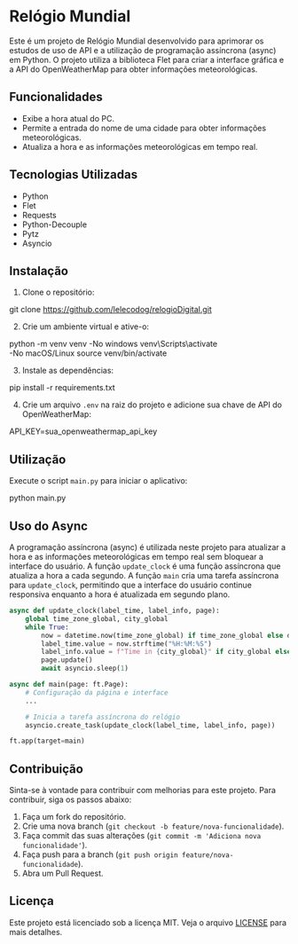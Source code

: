 # Relógio Mundial

Este é um projeto de Relógio Mundial desenvolvido para aprimorar os estudos de uso de API e a utilização de programação assíncrona (async) em Python. O projeto utiliza a biblioteca Flet para criar a interface gráfica e a API do OpenWeatherMap para obter informações meteorológicas.


## Funcionalidades

- Exibe a hora atual do PC.
- Permite a entrada do nome de uma cidade para obter informações meteorológicas.
- Atualiza a hora e as informações meteorológicas em tempo real.


## Tecnologias Utilizadas

- Python
- Flet
- Requests
- Python-Decouple
- Pytz
- Asyncio


## Instalação

1. Clone o repositório:

git clone <https://github.com/lelecodog/relogioDigital.git>

2. Crie um ambiente virtual e ative-o:

python -m venv venv
-No windows  venv\Scripts\activate   
-No macOS/Linux  source venv/bin/activate

3. Instale as dependências:

pip install -r requirements.txt

4. Crie um arquivo `.env` na raiz do projeto e adicione sua chave de API do OpenWeatherMap:

API_KEY=sua_openweathermap_api_key


## Utilização

Execute o script `main.py` para iniciar o aplicativo:

python main.py


## Uso do Async

A programação assíncrona (async) é utilizada neste projeto para atualizar a hora e as informações meteorológicas em tempo real sem bloquear a interface do usuário. A função `update_clock` é uma função assíncrona que atualiza a hora a cada segundo. A função `main` cria uma tarefa assíncrona para `update_clock`, permitindo que a interface do usuário continue responsiva enquanto a hora é atualizada em segundo plano.

```python
async def update_clock(label_time, label_info, page):
    global time_zone_global, city_global
    while True:
        now = datetime.now(time_zone_global) if time_zone_global else datetime.now()
        label_time.value = now.strftime("%H:%M:%S")
        label_info.value = f"Time in {city_global}" if city_global else now.strftime("%A, %d %B %Y")
        page.update()
        await asyncio.sleep(1)

async def main(page: ft.Page):
    # Configuração da página e interface
    ...

    # Inicia a tarefa assíncrona do relógio
    asyncio.create_task(update_clock(label_time, label_info, page))

ft.app(target=main)
```


## Contribuição

Sinta-se à vontade para contribuir com melhorias para este projeto. Para contribuir, siga os passos abaixo:

1. Faça um fork do repositório.
2. Crie uma nova branch (`git checkout -b feature/nova-funcionalidade`).
3. Faça commit das suas alterações (`git commit -m 'Adiciona nova funcionalidade'`).
4. Faça push para a branch (`git push origin feature/nova-funcionalidade`).
5. Abra um Pull Request.


## Licença

Este projeto está licenciado sob a licença MIT. Veja o arquivo [LICENSE](LICENSE) para mais detalhes.


